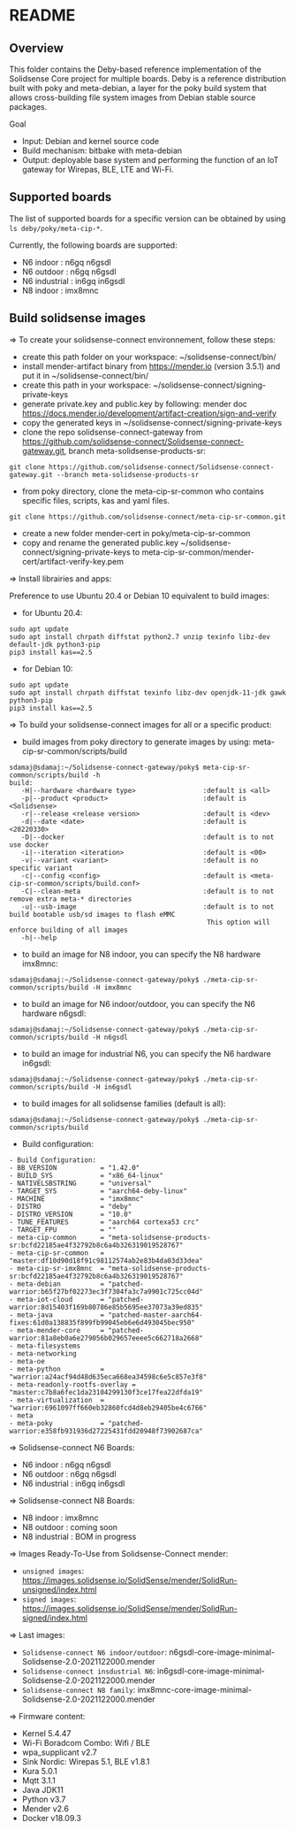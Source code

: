 README
======

Overview
--------

This folder contains the Deby-based reference implementation of the
Solidsense Core project for multiple boards. Deby is a reference distribution
built with poky and meta-debian, a layer for the poky build system that 
allows cross-building file system images from Debian stable source 
packages.

Goal
  * Input: Debian and kernel source code
  * Build mechanism: bitbake with meta-debian
  * Output: deployable base system and performing the function of an IoT gateway for Wirepas, BLE, LTE and Wi-Fi.

Supported boards
----------------

The list of supported boards for a specific version can be obtained by 
using `ls deby/poky/meta-cip-*`.

Currently, the following boards are supported:
  * N6 indoor		: n6gq n6gsdl
  * N6 outdoor		: n6gq n6gsdl
  * N6 industrial	: in6gq in6gsdl
  * N8 indoor		: imx8mnc


Build solidsense images
-----------------------
=> To create your solidsense-connect environnement, follow these steps:

* create this path folder on your workspace: ~/solidsense-connect/bin/
* install mender-artifact binary from https://mender.io (version 3.5.1) and put it in ~/solidsense-connect/bin/
* create this path in your workspace: ~/solidsense-connect/signing-private-keys
* generate private.key and public.key by following: mender doc https://docs.mender.io/development/artifact-creation/sign-and-verify
* copy the generated keys in ~/solidsense-connect/signing-private-keys
* clone the repo solidsense-connect-gateway from https://github.com/solidsense-connect/Solidsense-connect-gateway.git, branch meta-solidsense-products-sr:

 ```shell
git clone https://github.com/solidsense-connect/Solidsense-connect-gateway.git --branch meta-solidsense-products-sr
```
* from poky directory, clone the meta-cip-sr-common who contains specific files, scripts, kas and yaml files.
 ```shell
git clone https://github.com/solidsense-connect/meta-cip-sr-common.git
```
* create a new folder mender-cert in poky/meta-cip-sr-common
* copy and rename the generated public.key ~/solidsense-connect/signing-private-keys to meta-cip-sr-common/mender-cert/artifact-verify-key.pem

=> Install librairies and apps:

Preference to use Ubuntu 20.4 or Debian 10 equivalent to build images:
* for Ubuntu 20.4:
 ```shell
sudo apt update
sudo apt install chrpath diffstat python2.7 unzip texinfo libz-dev default-jdk python3-pip
pip3 install kas==2.5
 ```
 * for Debian 10:
 ```shell
sudo apt update
sudo apt install chrpath diffstat texinfo libz-dev openjdk-11-jdk gawk python3-pip
pip3 install kas==2.5
 ```

=> To build your solidsense-connect images for all or a specific product:

* build images from poky directory to generate images by using: meta-cip-sr-common/scripts/build

 ```shell
sdamaj@sdamaj:~/Solidsense-connect-gateway/poky$ meta-cip-sr-common/scripts/build -h
build:
    -H|--hardware <hardware type>                 :default is <all>
    -p|--product <product>                        :default is <Solidsense>
    -r|--release <release version>                :default is <dev>
    -d|--date <date>                              :default is <20220330>
    -D|--docker                                   :default is to not use docker
    -i|--iteration <iteration>                    :default is <00>
    -v|--variant <variant>                        :default is no specific variant
    -c|--config <config>                          :default is <meta-cip-sr-common/scripts/build.conf>
    -C|--clean-meta                               :default is to not remove extra meta-* directories
    -u|--usb-image                                :default is to not build bootable usb/sd images to flash eMMC
                                                   This option will enforce building of all images
    -h|--help

```

* to build an image for N8 indoor, you can specify the N8 hardware imx8mnc:
 ```shell
 sdamaj@sdamaj:~/Solidsense-connect-gateway/poky$ ./meta-cip-sr-common/scripts/build -H imx8mnc
 ```

* to build an image for N6 indoor/outdoor, you can specify the N6 hardware n6gsdl:
 ```shell
 sdamaj@sdamaj:~/Solidsense-connect-gateway/poky$ ./meta-cip-sr-common/scripts/build -H n6gsdl
 ```
* to build an image for industrial N6, you can specify the N6 hardware in6gsdl:
 ```shell
 sdamaj@sdamaj:~/Solidsense-connect-gateway/poky$ ./meta-cip-sr-common/scripts/build -H in6gsdl
```

* to build images for all solidsense families (default is all):
 ```shell
 sdamaj@sdamaj:~/Solidsense-connect-gateway/poky$ ./meta-cip-sr-common/scripts/build
```

* Build configuration:
```shell
- Build Configuration:
- BB_VERSION           = "1.42.0"
- BUILD_SYS            = "x86_64-linux"
- NATIVELSBSTRING      = "universal"
- TARGET_SYS           = "aarch64-deby-linux"
- MACHINE              = "imx8mnc"
- DISTRO               = "deby"
- DISTRO_VERSION       = "10.0"
- TUNE_FEATURES        = "aarch64 cortexa53 crc"
- TARGET_FPU           = ""
- meta-cip-common      = "meta-solidsense-products-sr:bcfd22185ae4f32792b8c6a4b326319019528767"
- meta-cip-sr-common   = "master:df10d90d18f91c98112574ab2e83b4da03d33dea"
- meta-cip-sr-imx8mnc  = "meta-solidsense-products-sr:bcfd22185ae4f32792b8c6a4b326319019528767"
- meta-debian          = "patched-warrior:b65f27bf02273ec3f7304fa3c7a9901c725cc04d"
- meta-iot-cloud       = "patched-warrior:8d15403f169b80786e85b5695ee37073a39ed835"
- meta-java            = "patched-master-aarch64-fixes:61d0a138835f899fb99045eb6e6d493045bec950"
- meta-mender-core     = "patched-warrior:81a8eb0a6e279056b029657eeee5c662718a2668"
- meta-filesystems
- meta-networking
- meta-oe
- meta-python          = "warrior:a24acf94d48d635eca668ea34598c6e5c857e3f8"
- meta-readonly-rootfs-overlay = "master:c7b8a6fec1da23104299130f3ce17fea22dfda19"
- meta-virtualization  = "warrior:6961097ff660eb32860fcd4d8eb29405be4c6766"
- meta
- meta-poky            = "patched-warrior:e358fb931936d27225431fdd20948f73902687ca"
```

=> Solidsense-connect N6 Boards:
* N6 indoor		: n6gq n6gsdl
* N6 outdoor	: n6gq n6gsdl
* N6 industrial	: in6gq in6gsdl 

=> Solidsense-connect N8 Boards:
* N8 indoor		: imx8mnc
* N8 outdoor 	: coming soon
* N8 industrial	: BOM in progress

=> Images Ready-To-Use from Solidsense-Connect mender:
* `unsigned images`: https://images.solidsense.io/SolidSense/mender/SolidRun-unsigned/index.html
* `signed images`: https://images.solidsense.io/SolidSense/mender/SolidRun-signed/index.html

=> Last images:
* `Solidsense-connect N6 indoor/outdoor`: n6gsdl-core-image-minimal-Solidsense-2.0-2021122000.mender
* `Solidsense-connect insdustrial N6`: in6gsdl-core-image-minimal-Solidsense-2.0-2021122000.mender
* `Solidsense-connect N8 family`: imx8mnc-core-image-minimal-Solidsense-2.0-2021122000.mender

=> Firmware content:
* Kernel 5.4.47
* Wi-Fi Boradcom Combo: Wifi / BLE
* wpa_supplicant v2.7
* Sink Nordic: Wirepas 5.1, BLE v1.8.1
* Kura 5.0.1
* Mqtt 3.1.1
* Java JDK11
* Python v3.7
* Mender v2.6
* Docker v18.09.3

